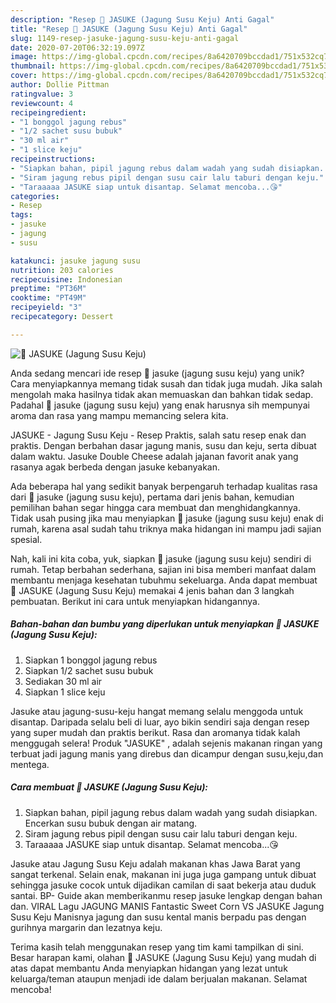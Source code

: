 ```yaml
---
description: "Resep 🌻 JASUKE (Jagung Susu Keju) Anti Gagal"
title: "Resep 🌻 JASUKE (Jagung Susu Keju) Anti Gagal"
slug: 1149-resep-jasuke-jagung-susu-keju-anti-gagal
date: 2020-07-20T06:32:19.097Z
image: https://img-global.cpcdn.com/recipes/8a6420709bccdad1/751x532cq70/🌻-jasuke-jagung-susu-keju-foto-resep-utama.jpg
thumbnail: https://img-global.cpcdn.com/recipes/8a6420709bccdad1/751x532cq70/🌻-jasuke-jagung-susu-keju-foto-resep-utama.jpg
cover: https://img-global.cpcdn.com/recipes/8a6420709bccdad1/751x532cq70/🌻-jasuke-jagung-susu-keju-foto-resep-utama.jpg
author: Dollie Pittman
ratingvalue: 3
reviewcount: 4
recipeingredient:
- "1 bonggol jagung rebus"
- "1/2 sachet susu bubuk"
- "30 ml air"
- "1 slice keju"
recipeinstructions:
- "Siapkan bahan, pipil jagung rebus dalam wadah yang sudah disiapkan. Encerkan susu bubuk dengan air matang."
- "Siram jagung rebus pipil dengan susu cair lalu taburi dengan keju."
- "Taraaaaa JASUKE siap untuk disantap. Selamat mencoba...😘"
categories:
- Resep
tags:
- jasuke
- jagung
- susu

katakunci: jasuke jagung susu 
nutrition: 203 calories
recipecuisine: Indonesian
preptime: "PT36M"
cooktime: "PT49M"
recipeyield: "3"
recipecategory: Dessert

---
```



![🌻 JASUKE (Jagung Susu Keju)](https://img-global.cpcdn.com/recipes/8a6420709bccdad1/751x532cq70/🌻-jasuke-jagung-susu-keju-foto-resep-utama.jpg)

Anda sedang mencari ide resep 🌻 jasuke (jagung susu keju) yang unik? Cara menyiapkannya memang tidak susah dan tidak juga mudah. Jika salah mengolah maka hasilnya tidak akan memuaskan dan bahkan tidak sedap. Padahal 🌻 jasuke (jagung susu keju) yang enak harusnya sih mempunyai aroma dan rasa yang mampu memancing selera kita.

JASUKE - Jagung Susu Keju - Resep Praktis, salah satu resep enak dan praktis. Dengan berbahan dasar jagung manis, susu dan keju, serta dibuat dalam waktu. Jasuke Double Cheese adalah jajanan favorit anak yang rasanya agak berbeda dengan jasuke kebanyakan.

Ada beberapa hal yang sedikit banyak berpengaruh terhadap kualitas rasa dari 🌻 jasuke (jagung susu keju), pertama dari jenis bahan, kemudian pemilihan bahan segar hingga cara membuat dan menghidangkannya. Tidak usah pusing jika mau menyiapkan 🌻 jasuke (jagung susu keju) enak di rumah, karena asal sudah tahu triknya maka hidangan ini mampu jadi sajian spesial.


Nah, kali ini kita coba, yuk, siapkan 🌻 jasuke (jagung susu keju) sendiri di rumah. Tetap berbahan sederhana, sajian ini bisa memberi manfaat dalam membantu menjaga kesehatan tubuhmu sekeluarga. Anda dapat membuat 🌻 JASUKE (Jagung Susu Keju) memakai 4 jenis bahan dan 3 langkah pembuatan. Berikut ini cara untuk menyiapkan hidangannya.

<!--inarticleads1-->

##### Bahan-bahan dan bumbu yang diperlukan untuk menyiapkan 🌻 JASUKE (Jagung Susu Keju):

1. Siapkan 1 bonggol jagung rebus
1. Siapkan 1/2 sachet susu bubuk
1. Sediakan 30 ml air
1. Siapkan 1 slice keju


Jasuke atau jagung-susu-keju hangat memang selalu menggoda untuk disantap. Daripada selalu beli di luar, ayo bikin sendiri saja dengan resep yang super mudah dan praktis berikut. Rasa dan aromanya tidak kalah menggugah selera! Produk &#34;JASUKE&#34; , adalah sejenis makanan ringan yang terbuat jadi jagung manis yang direbus dan dicampur dengan susu,keju,dan mentega. 

<!--inarticleads2-->

##### Cara membuat 🌻 JASUKE (Jagung Susu Keju):

1. Siapkan bahan, pipil jagung rebus dalam wadah yang sudah disiapkan. Encerkan susu bubuk dengan air matang.
1. Siram jagung rebus pipil dengan susu cair lalu taburi dengan keju.
1. Taraaaaa JASUKE siap untuk disantap. Selamat mencoba...😘


Jasuke atau Jagung Susu Keju adalah makanan khas Jawa Barat yang sangat terkenal. Selain enak, makanan ini juga juga gampang untuk dibuat sehingga jasuke cocok untuk dijadikan camilan di saat bekerja atau duduk santai. BP- Guide akan memberikanmu resep jasuke lengkap dengan bahan dan. VIRAL Lagu JAGUNG MANIS Fantastic Sweet Corn VS JASUKE Jagung Susu Keju Manisnya jagung dan susu kental manis berpadu pas dengan gurihnya margarin dan lezatnya keju. 

Terima kasih telah menggunakan resep yang tim kami tampilkan di sini. Besar harapan kami, olahan 🌻 JASUKE (Jagung Susu Keju) yang mudah di atas dapat membantu Anda menyiapkan hidangan yang lezat untuk keluarga/teman ataupun menjadi ide dalam berjualan makanan. Selamat mencoba!
